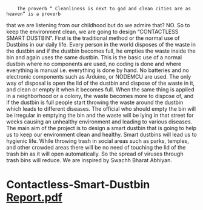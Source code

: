         The proverb “ Cleanliness is next to god and clean cities are as heaven” is a proverb 
that we are listening from our childhood but do we admire that? NO. So to keep the 
environment clean, we are going to design “CONTACTLESS SMART DUSTBIN”.
        First is the traditional method or the normal use of Dustbins in our daily life. Every 
person in the world disposes of the waste in the dustbin and if the dustbin becomes full, 
he empties the waste inside the bin and again uses the same dustbin. This is the basic use 
of a normal dustbin where no components are used, no coding is done and where 
everything is manual i.e. everything is done by hand. No batteries and no electronic 
components such as Arduino, or NODEMCU are used. The only way of disposal is open 
the lid of the dustbin and dispose of the waste in it, and clean or empty it when it 
becomes full. When the same thing is applied in a neighborhood or a colony, the waste 
becomes more to dispose of, and if the dustbin is full people start throwing the waste 
around the dustbin which leads to different diseases. The official who should empty the 
bin will be irregular in emptying the bin and the waste will be lying in that street for 
weeks causing an unhealthy environment and leading to various diseases.
        The main aim of the project is to design a smart dustbin that is going to help us to keep 
our environment clean and healthy. Smart dustbins will lead us to hygienic life. While 
throwing trash in social areas such as parks, temples, and other crowded areas there will 
be no need of touching the lid of the trash bin as it will open automatically. So the spread 
of viruses through trash bins will reduce. We are inspired by Swachh Bharat Abhiyan. 

# Contactless-Smart-Dustbin[ Report.pdf](https://github.com/WarkeNilesh/Contactless-Smart-Dustbin/files/11134623/EN2.Group.2.Mini.Project.2.Report.pdf)
